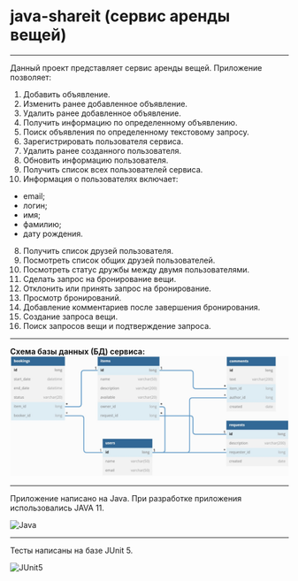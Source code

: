 # java-shareit (сервис аренды вещей)
---
Данный проект представляет сервис аренды вещей.
Приложение позволяет:
1. Добавить объявление.
2. Изменить ранее добавленное объявление.
3. Удалить ранее добавленное объявление.
4. Получить информацию по определенному объявлению.
5. Поиск объявления по определенному текстовому запросу.
6. Зарегистрировать пользователя сервиса.
7. Удалить ранее созданного пользователя.
8. Обновить информацию пользователя.
9. Получить список всех пользователей сервиса.
11. Информация о пользователях включает:
- email;
- логин;
- имя;
- фамилию;
- дату рождения.
8. Получить список друзей пользователя.
9. Посмотреть список общих друзей пользователей.
10. Посмотреть статус дружбы между двумя пользователями.
11. Сделать запрос на бронирование вещи.
12. Отклонить или принять запрос на бронирование.
13. Просмотр бронирований.
14. Добавление комментариев после завершения бронирования.
15. Создание запроса вещи.
16. Поиск запросов вещи и подтверждение запроса.

---

<b>Схема базы данных (БД) сервиса:</b>
![Схема БД сервиса Share It](https://github.com/grigory-pc/java-shareit/blob/add-bookings/ShareItDBscheme_02.jpg?raw=true)

---

Приложение написано на Java.
При разработке приложения использовались JAVA 11.

![Java](https://img.shields.io/badge/java-%23ED8B00.svg?style=for-the-badge&logo=java&logoColor=white)

---
Тесты написаны на базе JUnit 5.

![JUnit5](https://github.com/grigory-pc/java-shareit/blob/add-bookings/junit5-logo_1?raw=true)





